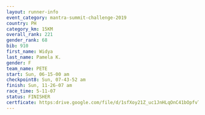 ```yaml
---
layout: runner-info 
event_category: mantra-summit-challenge-2019 
country: PH
category_km: 15KM 
overall_rank: 221
gender_rank: 68
bib: 910
first_name: Widya
last_name: Pamela K.
gender: F
team_name: PETE
start: Sun, 06-15-00 am
checkpoint8: Sun, 07-43-52 am
finish: Sun, 11-26-07 am
race_time: 5-11-07
status: FINISHER
certficate: https:drive.google.com/file/d/1sfXoy21Z_uc1JnHLqOnC41bOpfvTUYBz/view?usp=sharing
---
```

